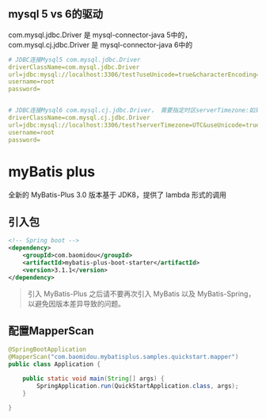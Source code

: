 

## mysql 5 vs 6的驱动
com.mysql.jdbc.Driver 是 mysql-connector-java 5中的，
com.mysql.cj.jdbc.Driver 是 mysql-connector-java 6中的

```yml
# JDBC连接Mysql5 com.mysql.jdbc.Driver
driverClassName=com.mysql.jdbc.Driver
url=jdbc:mysql://localhost:3306/test?useUnicode=true&characterEncoding=utf8&useSSL=false
username=root
password=


# JDBC连接Mysql6 com.mysql.cj.jdbc.Driver， 需要指定时区serverTimezone:如果在中国，可以选择Asia/Shanghai或者Asia/Hongkong
driverClassName=com.mysql.cj.jdbc.Driver
url=jdbc:mysql://localhost:3306/test?serverTimezone=UTC&useUnicode=true&characterEncoding=utf8&useSSL=false
username=root
password=
```

# myBatis plus
全新的 MyBatis-Plus 3.0 版本基于 JDK8，提供了 lambda 形式的调用

## 引入包
```xml
<!-- Spring boot -->
<dependency>
    <groupId>com.baomidou</groupId>
    <artifactId>mybatis-plus-boot-starter</artifactId>
    <version>3.1.1</version>
</dependency>
```
> 引入 MyBatis-Plus 之后请不要再次引入 MyBatis 以及 MyBatis-Spring，以避免因版本差异导致的问题。


## 配置MapperScan
```java
@SpringBootApplication
@MapperScan("com.baomidou.mybatisplus.samples.quickstart.mapper")
public class Application {

    public static void main(String[] args) {
        SpringApplication.run(QuickStartApplication.class, args);
    }

}
```